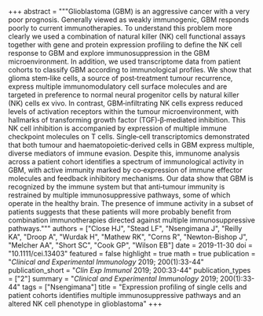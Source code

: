 +++
abstract = """Glioblastoma (GBM) is an aggressive cancer with a very poor prognosis. Generally viewed as weakly immunogenic, GBM responds poorly to current immunotherapies. To understand this problem more clearly we used a combination of natural killer (NK) cell functional assays together with gene and protein expression profiling to define the NK cell response to GBM and explore immunosuppression in the GBM microenvironment. In addition, we used transcriptome data from patient cohorts to classify GBM according to immunological profiles. We show that glioma stem‐like cells, a source of post‐treatment tumour recurrence, express multiple immunomodulatory cell surface molecules and are targeted in preference to normal neural progenitor cells by natural killer (NK) cells ex vivo. In contrast, GBM‐infiltrating NK cells express reduced levels of activation receptors within the tumour microenvironment, with hallmarks of transforming growth factor (TGF)‐β‐mediated inhibition. This NK cell inhibition is accompanied by expression of multiple immune checkpoint molecules on T cells. Single‐cell transcriptomics demonstrated that both tumour and haematopoietic‐derived cells in GBM express multiple, diverse mediators of immune evasion. Despite this, immunome analysis across a patient cohort identifies a spectrum of immunological activity in GBM, with active immunity marked by co‐expression of immune effector molecules and feedback inhibitory mechanisms. Our data show that GBM is recognized by the immune system but that anti‐tumour immunity is restrained by multiple immunosuppressive pathways, some of which operate in the healthy brain. The presence of immune activity in a subset of patients suggests that these patients will more probably benefit from combination immunotherapies directed against multiple immunosuppressive pathways."""
authors = ["Close HJ", "Stead LF", "Nsengimana J", "Reilly KA", "Droop A", "Wurdak H", "Mathew RK", "Corns R", "Newton-Bishop J", "Melcher AA", "Short SC", "Cook GP", "Wilson EB"]
date = 2019-11-30
doi = "10.1111/cei.13403"
featured = false
highlight = true
math = true
publication = "*Clinical and Experimental Immunology* 2019; 200(1):33-44"
publication_short = "*Clin Exp Immunol* 2019; 200:33-44"
publication_types = ["2"]
summary = "*Clinical and Experimental Immunology* 2019; 200(1):33-44"
tags = ["Nsengimana"]
title = "Expression profiling of single cells and patient cohorts identifies multiple immunosuppressive pathways and an altered NK cell phenotype in glioblastoma"
+++
